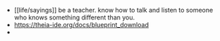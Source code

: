 - [[life/sayings]] be a teacher. know how to talk and listen to someone who knows something different than you.
- https://theia-ide.org/docs/blueprint_download
-